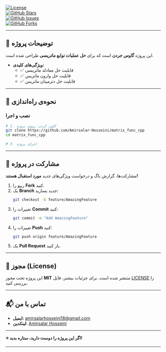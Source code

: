 
[![License](https://img.shields.io/badge/license-MIT-blue.svg)](LICENSE)  
[![GitHub Stars](https://img.shields.io/github/stars/Amirsalar-Hosseini/repo.svg)](https://github.com/Amirsalar-Hosseini/matrix_func_cpp/stargazers)  
[![GitHub Issues](https://img.shields.io/github/issues/Amirsalar-Hosseini/repo.svg)](https://github.com/Amirsalar-Hosseini/matrix_func_cpp/issues)  
[![GitHub Forks](https://img.shields.io/github/forks/Amirsalar-Hosseini/repo.svg)](https://github.com/Amirsalar-Hosseini/matrix_func_cpp/network)  

---

## **📝 توضیحات پروژه**  
این پروژه **گاوس جردن** است که برای **حل عملیات توابع ماتریسی** طراحی شده است.  
- **ویژگی‌های کلیدی:**  
  - ✅ قابلیت حل معادله ماتریسی  
  - ✅ قابلیت حل وارون ماتریس  
  - ✅ قابلیت حل دترمینان ماتریس  

---

## **🚀 نحوه‌ی راه‌اندازی**

### **نصب و اجرا**  
```bash
# 1. کلون کردن ریپوی پروژه
git clone https://github.com/Amirsalar-Hosseini/matrix_func_cpp
cd matrix_func_cpp

# 3. اجرای پروژه
```
---

## **🤝 مشارکت در پروژه**  
مشارکت‌ها، گزارش باگ و درخواست ویژگی‌های جدید **مورد استقبال هستند!**  

1. ریپو را **Fork** کنید.  
2. یک **Branch** جدید بسازید:  
   ```bash
   git checkout -b feature/AmazingFeature
   ```  
3. تغییرات را **Commit** کنید:  
   ```bash
   git commit -m "Add AmazingFeature"
   ```  
4. تغییرات را **Push** کنید:  
   ```bash
   git push origin feature/AmazingFeature
   ```  
5. یک **Pull Request** باز کنید.  

---

## **📜 مجوز (License)**  
این پروژه تحت مجوز **MIT** منتشر شده است. برای جزئیات بیشتر، فایل [LICENSE](LICENSE) را بررسی کنید.  

---

## **📬 تماس با من**  
- **ایمیل:** amirsalarhosseini18@gmail.com  
- **لینکدین:** [Amirsalar Hosseini](https://linkedin.com/in/amirsalar-hosseini)  

---

**⭐ اگر این پروژه را دوست دارید، ستاره بدید!**  

---
